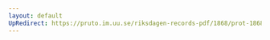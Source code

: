 ```yaml
---
layout: default
UpRedirect: https://pruto.im.uu.se/riksdagen-records-pdf/1868/prot-1868--fk--203/prot-1868--fk--203_005.pdf
---
```

